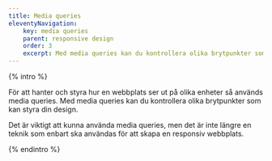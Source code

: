 ```yaml
---
title: Media queries
eleventyNavigation:
    key: media queries
    parent: responsive design
    order: 3
    excerpt: Med media queries kan du kontrollera olika brytpunkter som kan styra din design.
---
```


{% intro %}

För att hanter och styra hur en webbplats ser ut på olika enheter så används media queries. Med media queries kan du kontrollera olika brytpunkter som kan styra din design.

Det är viktigt att kunna använda media queries, men det är inte längre en teknik som enbart ska användas för att skapa en responsiv webbplats.

{% endintro %}

